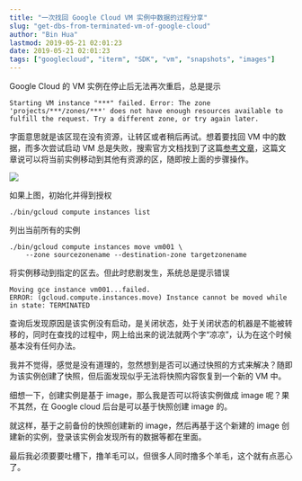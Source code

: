 ```yaml
---
title: "一次找回 Google Cloud VM 实例中数据的过程分享"
slug: "get-dbs-from-terminated-vm-of-google-cloud"
author: "Bin Hua"
lastmod: 2019-05-21 02:01:23
date: 2019-05-21 02:01:23
tags: ["googlecloud", "iterm", "SDK", "vm", "snapshots", "images"]
---
```


Google Cloud 的 VM 实例在停止后无法再次重启，总是提示

```
Starting VM instance "***" failed. Error: The zone 'projects/***/zones/***' does not have enough resources available to fulfill the request. Try a different zone, or try again later.
```

字面意思就是该区现在没有资源，让转区或者稍后再试。想着要找回 VM 中的数据，而多次尝试启动 VM 总是失败，搜索官方文档找到了这篇[参考文章](https://cloud.google.com/compute/docs/instances/moving-instance-across-zones)，这篇文章说可以将当前实例移动到其他有资源的区，随即按上面的步骤操作。

![](/imgs/get-dbs-from-terminated-vm-of-google-cloud.png)

如果上图，初始化并得到授权

```
./bin/gcloud compute instances list
```

列出当前所有的实例

```
./bin/gcloud compute instances move vm001 \
    --zone sourcezonename --destination-zone targetzonename
```

将实例移动到指定的区去。但此时悲剧发生，系统总是提示错误

```
Moving gce instance vm001...failed.
ERROR: (gcloud.compute.instances.move) Instance cannot be moved while in state: TERMINATED
```

查询后发现原因是该实例没有启动，是关闭状态，处于关闭状态的机器是不能被转移的，同时在查找的过程中，网上给出来的说法就两个字“凉凉”，认为在这个时候基本没有任何办法。

我并不觉得，感觉是没有道理的，忽然想到是否可以通过快照的方式来解决？随即为该实例创建了快照，但后面发现似乎无法将快照内容恢复到一个新的 VM 中。

细想一下，创建实例是基于 image，那么我是否可以将该实例做成 image 呢？果不其然，在 Google cloud 后台是可以基于快照创建 image 的。

就这样，基于之前备份的快照创建新的 image，然后再基于这个新建的 image 创建新的实例，登录该实例会发现所有的数据等都在里面。

最后我必须要要吐槽下，撸羊毛可以，但很多人同时撸多个羊毛，这个就有点恶心了。
